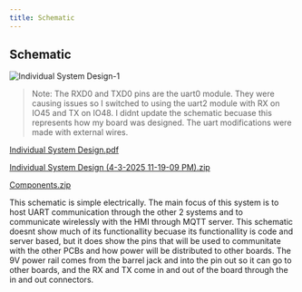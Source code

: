 ```yaml
---
title: Schematic
---
```


## Schematic

![Individual System Design-1](https://github.com/user-attachments/assets/a326246e-0c13-4606-b9d4-72939ec2924e)

> Note: The RXD0 and TXD0 pins are the uart0 module. They were causing issues so I switched to using the uart2 module with RX on IO45 and TX on IO48. I didnt update the schematic becuase this represents how my board was designed. The uart modifications were made with external wires.

[Individual System Design.pdf](https://github.com/user-attachments/files/19599037/Individual.System.Design.pdf)

[Individual System Design (4-3-2025 11-19-09 PM).zip](https://github.com/user-attachments/files/19599112/Individual.System.Design.4-3-2025.11-19-09.PM.zip)

[Components.zip](https://github.com/user-attachments/files/19599134/Components.-.03.04.25.-.23.20.zip)

This schematic is simple electrically. The main focus of this system is to host UART communication through the other 2 systems and to communicate wirelessly with the HMI through MQTT server. This schematic doesnt show much of its functionallity becuase its functionallity is code and server based, but it does show the pins that will be used to communitate with the other PCBs and how power will be distributed to other boards. The 9V power rail comes from the barrel jack and into the pin out so it can go to other boards, and the RX and TX come in and out of the board through the in and out connectors.

